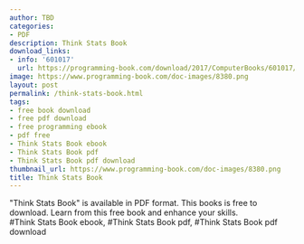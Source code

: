 ```yaml
---
author: TBD
categories:
- PDF
description: Think Stats Book
download_links:
- info: '601017'
  url: https://programming-book.com/download/2017/ComputerBooks/601017/Think Stats.pdf
image: https://www.programming-book.com/doc-images/8380.png
layout: post
permalink: /think-stats-book.html
tags:
- free book download
- free pdf download
- free programming ebook
- pdf free
- Think Stats Book ebook
- Think Stats Book pdf
- Think Stats Book pdf download
thumbnail_url: https://www.programming-book.com/doc-images/8380.png
title: Think Stats Book
---
```


 
<div class="item-desc text-justify">
  "Think Stats Book" is available in PDF format. This books is free to download. Learn from this free book and enhance your skills.
  <br>
  #Think Stats Book ebook, #Think Stats Book pdf, #Think Stats Book pdf download
</div>